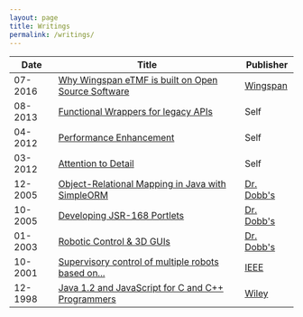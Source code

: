 ```yaml
---
layout: page
title: Writings
permalink: /writings/
---
```


| Date    | Title                                                                 | Publisher                 |
|---------|-----------------------------------------------------------------------| --------------------------|
| 07-2016 | [Why Wingspan eTMF is built on Open Source Software][why-open-source] | [Wingspan][pub-wingspan]  |
| 08-2013 | [Functional Wrappers for legacy APIs][functional-wrappers]            | Self                      |
| 04-2012 | [Performance Enhancement][performance-enhancement]                    | Self                      |
| 03-2012 | [Attention to Detail][attention-to-detail]                            | Self                      |
| 12-2005 | [Object-Relational Mapping in Java with SimpleORM][simpleorm]         | [Dr. Dobb's][pub-drdobbs] |
| 10-2005 | [Developing JSR-168 Portlets][jsr168]                                 | [Dr. Dobb's][pub-drdobbs] |
| 01-2003 | [Robotic Control & 3D GUIs][robotic-control]                          | [Dr. Dobb's][pub-drdobbs] |
| 10-2001 | [Supervisory control of multiple robots based on...][robotic-control] | [IEEE][pub-ieeesmc]       |
| 12-1998 | [Java 1.2 and JavaScript for C and C++ Programmers][javabook]         | [Wiley][pub-wiley]        |

[why-open-source]: https://www.wingspan.com/why-wingspan-etmf-is-built-on-open-source-software-not-documentum-or-sharepoint/
[functional-wrappers]: /blog/2013/08/07/functional-wrappers-for-legacy-apis/
[performance-enhancement]: /blog/2012/04/16/performance-enhancement/
[attention-to-detail]: /blog/2012/03/27/attention-to-detail/
[robotic-control]: http://www.drdobbs.com/tools/robotic-control-3d-guis/184405243
[robots-rts]: https://web.stanford.edu/group/arl/cgi-bin/drupal/sites/default/files/public/publications/JonesS%202001.pdf
[simpleorm]: http://www.drdobbs.com/database/object-relational-mapping-in-java-with-s/184406344
[jsr168]: http://www.drdobbs.com/jvm/developing-jsr-168-portlets/184406282
[javabook]: https://www.amazon.com/Java-JavaScript-Programmers-Michael-Daconta/dp/0471183598
[pub-drdobbs]: http://www.drdobbs.com/
[pub-wiley]: https://www.wiley.com
[pub-ieeesmc]: http://www.ieeesmc.org/conferences/calendar/smc-society-conferences
[pub-wingspan]: https://www.wingspan.com